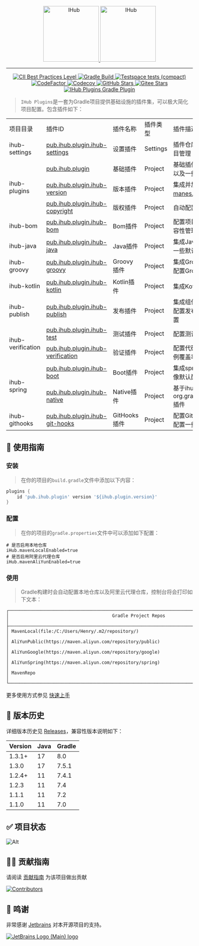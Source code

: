 <p align="center">
    <a target="_blank" href="https://ihub.pub/">
        <img src="https://doc.ihub.pub/ihub.svg" height="150" alt="IHub">
        <img src="https://doc.ihub.pub/ihub_plugins.svg" height="150" alt="IHub">
    </a>
</p>

---

<p align="center">
    <a target="_blank" href="https://bestpractices.coreinfrastructure.org/projects/6921">
        <img alt="CII Best Practices Level" src="https://img.shields.io/cii/level/6921">
    </a>
    <a target="_blank" href="https://github.com/ihub-pub/plugins/actions/workflows/gradle-build.yml">
        <img src="https://img.shields.io/github/actions/workflow/status/ihub-pub/plugins/gradle-build.yml?branch=main&label=Build&logo=GitHub+Actions&logoColor=white" alt="Gradle Build"/>
    </a>
    <a target="_blank" href="https://ihub-pub.testspace.com/spaces/219260/current">
        <img alt="Testspace tests (compact)" src="https://img.shields.io/testspace/tests/ihub-pub/ihub-pub:plugins/main?compact_message&label=Tests&logo=GitHub+Actions&logoColor=white">
    </a>
    <a target="_blank" href="https://www.codefactor.io/repository/github/ihub-pub/plugins">
        <img src="https://img.shields.io/codefactor/grade/github/ihub-pub/plugins/main?color=white&label=Codefactor&labelColor=F44A6A&logo=CodeFactor&logoColor=white" alt="CodeFactor"/>
    </a>
    <a target="_blank" href="https://codecov.io/gh/ihub-pub/plugins">
        <img src="https://img.shields.io/codecov/c/github/ihub-pub/plugins?token=ZQ0WR3ZSWG&color=white&label=Codecov&labelColor=F01F7A&logo=Codecov&logoColor=white" alt="Codecov"/>
    </a>
    <a target="_blank" href="https://github.com/ihub-pub/plugins/stargazers">
        <img src="https://img.shields.io/github/stars/ihub-pub/plugins?color=white&logo=GitHub&labelColor=181717" alt="GitHub Stars"/>
    </a>
    <a target="_blank" href='https://gitee.com/ihub-pub/plugins/stargazers'>
        <img src='https://img.shields.io/endpoint?url=https%3A%2F%2Fdynamic-badge-formatter-ynrxn78r2oye.runkit.sh%2Fjson%3Furl%3Dhttps%253A%252F%252Fgitee.com%252Fapi%252Fv5%252Frepos%252Fihub-pub%252Fplugins%26query%3Dstargazers_count%26formatter%3Dmetric%26label%3Dstars%26labelColor%3Dc71d23%26color%3Dwhite%26logo%3Dgitee%26style%3Dflat' alt='Gitee Stars'/>
    </a>
    <a target="_blank" href="https://plugins.gradle.org/plugin/pub.ihub.plugin">
        <img src="https://img.shields.io/maven-metadata/v?color=white&label=Gradle&labelColor=02303A&logo=Gradle&metadataUrl=https%3A%2F%2Fplugins.gradle.org%2Fm2%2Fpub%2Fihub%2Fplugin%2Fihub-plugins%2Fmaven-metadata.xml" alt="IHub Plugins Gradle Plugin"/>
    </a>
</p>

> `IHub Plugins`是一套为Gradle项目提供基础设施的插件集，可以极大简化项目配置。包含插件如下：

<table>
<tr><td>项目目录</td><td>插件ID</td><td>插件名称</td><td>插件类型</td><td>插件描述</td></tr>
<tr><td>ihub-settings</td><td><a href="https://doc.ihub.pub/plugins/list/iHubSettings">pub.ihub.plugin.ihub-settings</a></td><td>设置插件</td><td>Settings</td><td>插件仓库、插件版本以及子项目管理</td></tr>
<tr><td rowspan="3">ihub-plugins</td><td><a href="https://doc.ihub.pub/plugins/list/iHub">pub.ihub.plugin</a></td><td>基础插件</td><td>Project</td><td>基础插件，用于配置组件仓库以及一些其他扩展属性</td></tr>
<tr><td><a href="https://doc.ihub.pub/plugins/list/iHubVersion">pub.ihub.plugin.ihub-version</a></td><td>版本插件</td><td>Project</td><td>集成并加强<a href="https://plugins.gradle.org/plugin/list/com.github.ben-manes.versions">ben-manes.versions</a>插件</td></tr>
<tr><td><a href="https://doc.ihub.pub/plugins/list/iHubCopyright">pub.ihub.plugin.ihub-copyright</a></td><td>版权插件</td><td>Project</td><td>自动配置IDEA版权信息</td></tr>
<tr><td>ihub-bom</td><td><a href="https://doc.ihub.pub/plugins/list/iHubBom">pub.ihub.plugin.ihub-bom</a></td><td>Bom插件</td><td>Project</td><td>配置项目依赖组件版本以及兼容性管理</td></tr>
<tr><td>ihub-java</td><td><a href="https://doc.ihub.pub/plugins/list/iHubJava">pub.ihub.plugin.ihub-java</a></td><td>Java插件</td><td>Project</td><td>集成Java相关插件环境、配置一些默认依赖以及兼容性配置</td></tr>
<tr><td>ihub-groovy</td><td><a href="https://doc.ihub.pub/plugins/list/iHubGroovy">pub.ihub.plugin.ihub-groovy</a></td><td>Groovy插件</td><td>Project</td><td>集成Groovy相关插件环境以及配置Groovy默认组件依赖</td></tr>
<tr><td>ihub-kotlin</td><td><a href="https://doc.ihub.pub/plugins/list/iHubKotlin">pub.ihub.plugin.ihub-kotlin</a></td><td>Kotlin插件</td><td>Project</td><td>集成Kotlin相关插件环境</td></tr>
<tr><td>ihub-publish</td><td><a href="https://doc.ihub.pub/plugins/list/iHubPublish">pub.ihub.plugin.ihub-publish</a></td><td>发布插件</td><td>Project</td><td>集成组件发布相关插件环境，配置发布仓库以及其他默认配置</td></tr>
<tr><td rowspan="2">ihub-verification</td><td><a href="https://doc.ihub.pub/plugins/list/iHubTest">pub.ihub.plugin.ihub-test</a></td><td>测试插件</td><td>Project</td><td>配置测试任务</td></tr>
<tr><td><a href="https://doc.ihub.pub/plugins/list/iHubVerification">pub.ihub.plugin.ihub-verification</a></td><td>验证插件</td><td>Project</td><td>配置代码静态检查以及测试用例覆盖率等</td></tr>
<tr><td rowspan="2">ihub-spring</td><td><a href="https://doc.ihub.pub/plugins/list/iHubBoot">pub.ihub.plugin.ihub-boot</a></td><td>Boot插件</td><td>Project</td><td>集成spring-boot插件以及镜像默认配置</td></tr>
<tr><td><a href="https://doc.ihub.pub/plugins/list/iHubNative">pub.ihub.plugin.ihub-native</a></td><td>Native插件</td><td>Project</td><td>基于ihub-boot扩展引入org.graalvm.buildtools.native插件</td></tr>
<tr><td>ihub-githooks</td><td><a href="https://doc.ihub.pub/plugins/list/iHubGitHooks">pub.ihub.plugin.ihub-git-hooks</a></td><td>GitHooks插件</td><td>Project</td><td>配置GitHooks，可以为git操作配置一些钩子命令</td></tr>
</table>

## 🧭 使用指南

### 安装
> 在你的项目的`build.gradle`文件中添加以下内容：

```groovy
plugins {
    id 'pub.ihub.plugin' version '${ihub.plugin.version}'
}
```

### 配置
> 在你的项目的`gradle.properties`文件中可以添加如下配置：

```properties
# 是否启用本地仓库
iHub.mavenLocalEnabled=true
# 是否启用阿里云代理仓库
iHub.mavenAliYunEnabled=true
```

### 使用
> Gradle构建时会自动配置本地仓库以及阿里云代理仓库，控制台将会打印如下文本：

```text
┌──────────────────────────────────────────────────────────────────────────────────────────────────┐
│                                       Gradle Project Repos                                       │
├──────────────────────────────────────────────────────────────────────────────────────────────────┤
│ MavenLocal(file:/C:/Users/Henry/.m2/repository/)                                                 │
│ AliYunPublic(https://maven.aliyun.com/repository/public)                                         │
│ AliYunGoogle(https://maven.aliyun.com/repository/google)                                         │
│ AliYunSpring(https://maven.aliyun.com/repository/spring)                                         │
│ MavenRepo                                                                                        │
└──────────────────────────────────────────────────────────────────────────────────────────────────┘
```

更多使用方式参见 [快速上手](https://doc.ihub.pub/plugins/)

## 🔖 版本历史

详细版本历史见 [Releases](https://github.com/ihub-pub/plugins/releases)，兼容性版本说明如下：

| Version | Java | Gradle |
|---------|------|--------|
| 1.3.1+  | 17   | 8.0    |
| 1.3.0   | 17   | 7.5.1  |
| 1.2.4+  | 11   | 7.4.1  |
| 1.2.3   | 11   | 7.4    |
| 1.1.1   | 11   | 7.2    |
| 1.1.0   | 11   | 7.0    |

## ✅ 项目状态

![Alt](https://repobeats.axiom.co/api/embed/577279f67858fb89c702e0cf0bc604e42decca5d.svg "Repobeats analytics image")

## 👨‍💻 贡献指南
请阅读 [贡献指南](https://github.com/ihub-pub/.github/blob/main/CONTRIBUTING.md) 为该项目做出贡献

[![Contributors](https://contrib.rocks/image?repo=ihub-pub/plugins)](https://github.com/ihub-pub/plugins/graphs/contributors "Contributors")

## 💝 鸣谢

非常感谢 [Jetbrains](https://jb.gg/OpenSourceSupport) 对本开源项目的支持。

[![JetBrains Logo (Main) logo](https://resources.jetbrains.com/storage/products/company/brand/logos/jb_beam.svg)](https://jb.gg/OpenSourceSupport "Thanks to JetBrains for sponsoring")
